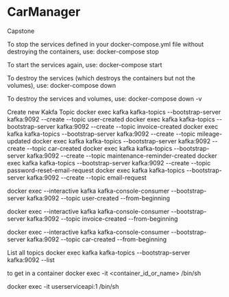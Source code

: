 # CarManager
Capstone


To stop the services defined in your docker-compose.yml file without destroying the containers, use:
docker-compose stop

To start the services again, use:
docker-compose start

To destroy the services (which destroys the containers but not the volumes), use:
docker-compose down

To destroy the services and volumes, use:
docker-compose down -v



Create new Kakfa Topic
docker exec kafka kafka-topics --bootstrap-server kafka:9092 --create --topic user-created
docker exec kafka kafka-topics --bootstrap-server kafka:9092 --create --topic invoice-created
docker exec kafka kafka-topics --bootstrap-server kafka:9092 --create --topic mileage-updated
docker exec kafka kafka-topics --bootstrap-server kafka:9092 --create --topic car-created
docker exec kafka kafka-topics --bootstrap-server kafka:9092 --create --topic maintenance-reminder-created
docker exec kafka kafka-topics --bootstrap-server kafka:9092 --create --topic password-reset-email-request
docker exec kafka kafka-topics --bootstrap-server kafka:9092 --create --topic email-request



docker exec --interactive kafka kafka-console-consumer --bootstrap-server kafka:9092 --topic user-created --from-beginning

docker exec --interactive kafka kafka-console-consumer --bootstrap-server kafka:9092 --topic invoice-created --from-beginning

docker exec --interactive kafka kafka-console-consumer --bootstrap-server kafka:9092 --topic car-created --from-beginning


List all topics
docker exec kafka kafka-topics --bootstrap-server kafka:9092 --list

to get in a container
docker exec -it <container_id_or_name> /bin/sh

docker exec -it userserviceapi:1 /bin/sh





